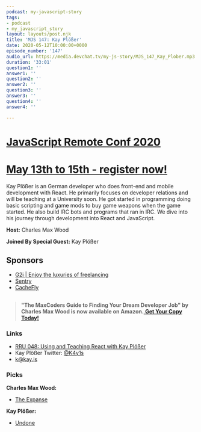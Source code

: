 ```yaml
---
podcast: my-javascript-story
tags:
- podcast
- my_javascript_story
layout: layouts/post.njk
title: 'MJS 147: Kay Plößer'
date: 2020-05-12T10:00:00+0000
episode_number: '147'
audio_url: https://media.devchat.tv/my-js-story/MJS_147_Kay_Plober.mp3
duration: '33:01'
question1: ''
answer1: ''
question2: ''
answer2: ''
question3: ''
answer3: ''
question4: ''
answer4: ''

---
```

# [JavaScript Remote Conf 2020](https://devchat.tv/conferences/javascript-remote-2020/ "JavaScript Remote Conf 2020")

# [May 13th to 15th - register now!](https://devchat.tv/conferences/javascript-remote-2020/ "JavaScript Remote Conf 2020")

Kay Plößer is an German developer who does front-end and mobile development with React. He primarily focuses on developer relations and will be teaching at a University soon. He got started in programming doing basic scripting and game mods to buy game weapons when the game started. He also build IRC bots and programs that ran in IRC. We dive into his journey through development into React and JavaScript.

**Host:** Charles Max Wood

**Joined By Special Guest:** Kay Plößer

## Sponsors

* [G2i | Enjoy the luxuries of freelancing](https://www.g2i.co/?utm_source=My_Javascript_story&utm_medium=Podcast&utm_campaign=DevChat)
* [Sentry](http://sentry.io/)
* [CacheFly](https://www.cachefly.com/)

## 

> **"The MaxCoders Guide to Finding Your Dream Developer Job" by Charles Max Wood is now available on Amazon.**[ **Get Your Copy Today!**](https://www.amazon.com/gp/product/B081MBL5C9/ref=as_li_ss_tl?ie=UTF8&linkCode=sl1&tag=devchattv-20&linkId=9d61363241636e2546ef46abba198746&language=en_US)

### **Links**

* [RRU 048: Using and Teaching React with Kay Plößer](https://devchat.tv/react-round-up/rru-048-using-and-teaching-react-with-kay-ploser/)
* Kay Plößer Twitter: [@K4y1s](https://twitter.com/K4y1s)
* [k@kay.is](https://kay-is.github.io/kay.is/)

### **Picks**

**Charles Max Wood:**

* [The Expanse](https://amzn.to/39Odyam)

**Kay Plößer:**

* [Undone](https://amzn.to/2SDqmKH)